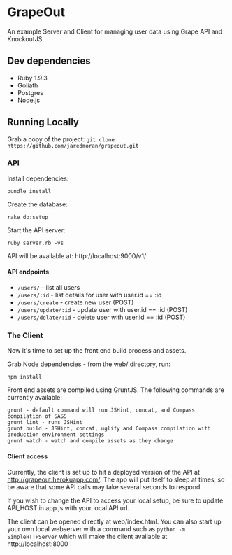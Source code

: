 GrapeOut
========

An example Server and Client for managing user data using Grape API and KnockoutJS

## Dev dependencies
* Ruby 1.9.3
* Goliath
* Postgres
* Node.js

## Running Locally

Grab a copy of the project: `git clone https://github.com/jaredmoran/grapeout.git`

### API

Install dependencies:

    bundle install

Create the database:

    rake db:setup

Start the API server:

    ruby server.rb -vs

API will be available at: http://localhost:9000/v1/

#### API endpoints

* `/users/` - list all users
* `/users/:id` - list details for user with user.id == :id
* `/users/create` - create new user (POST)
* `/users/update/:id` - update user with user.id == :id (POST)
* `/users/delate/:id` - delete user with user.id == :id (POST)

### The Client

Now it's time to set up the front end build process and assets.

Grab Node dependencies - from the web/ directory, run:

    npm install

Front end assets are compiled using GruntJS.  The following commands are currently available:

    grunt - default command will run JSHint, concat, and Compass compilation of SASS
    grunt lint - runs JSHint
    grunt build - JSHint, concat, uglify and Compass compilation with production environment settings
    grunt watch - watch and compile assets as they change

#### Client access

Currently, the client is set up to hit a deployed version of the API at http://grapeout.herokuapp.com/.  The app will put itself to sleep at times, so be aware that some API calls may take several seconds to respond.

If you wish to change the API to access your local setup, be sure to update API_HOST in app.js with your local API url.

The client can be opened directly at web/index.html.  You can also start up your own local webserver with a command such as `python -m SimpleHTTPServer` which will make the client available at http://localhost:8000


